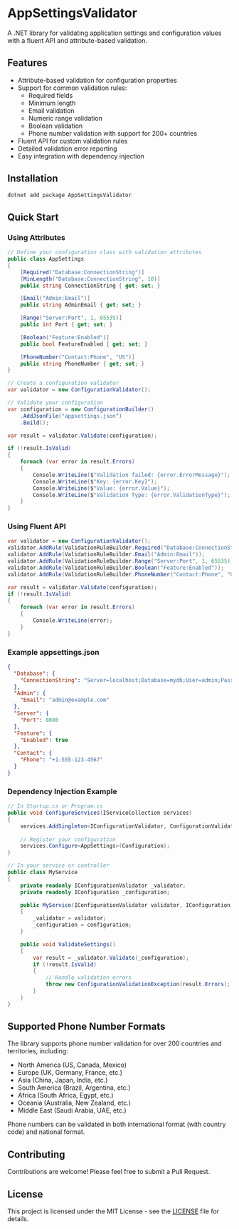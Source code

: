 # AppSettingsValidator

A .NET library for validating application settings and configuration values with a fluent API and attribute-based validation.

## Features

- Attribute-based validation for configuration properties
- Support for common validation rules:
  - Required fields
  - Minimum length
  - Email validation
  - Numeric range validation
  - Boolean validation
  - Phone number validation with support for 200+ countries
- Fluent API for custom validation rules
- Detailed validation error reporting
- Easy integration with dependency injection

## Installation

```bash
dotnet add package AppSettingsValidator
```

## Quick Start

### Using Attributes

```csharp
// Define your configuration class with validation attributes
public class AppSettings
{
    [Required("Database:ConnectionString")]
    [MinLength("Database:ConnectionString", 10)]
    public string ConnectionString { get; set; }

    [Email("Admin:Email")]
    public string AdminEmail { get; set; }

    [Range("Server:Port", 1, 65535)]
    public int Port { get; set; }

    [Boolean("Feature:Enabled")]
    public bool FeatureEnabled { get; set; }

    [PhoneNumber("Contact:Phone", "US")]
    public string PhoneNumber { get; set; }
}

// Create a configuration validator
var validator = new ConfigurationValidator();

// Validate your configuration
var configuration = new ConfigurationBuilder()
    .AddJsonFile("appsettings.json")
    .Build();

var result = validator.Validate(configuration);

if (!result.IsValid)
{
    foreach (var error in result.Errors)
    {
        Console.WriteLine($"Validation failed: {error.ErrorMessage}");
        Console.WriteLine($"Key: {error.Key}");
        Console.WriteLine($"Value: {error.Value}");
        Console.WriteLine($"Validation Type: {error.ValidationType}");
    }
}
```

### Using Fluent API

```csharp
var validator = new ConfigurationValidator();
validator.AddRule(ValidationRuleBuilder.Required("Database:ConnectionString"));
validator.AddRule(ValidationRuleBuilder.Email("Admin:Email"));
validator.AddRule(ValidationRuleBuilder.Range("Server:Port", 1, 65535));
validator.AddRule(ValidationRuleBuilder.Boolean("Feature:Enabled"));
validator.AddRule(ValidationRuleBuilder.PhoneNumber("Contact:Phone", "US"));

var result = validator.Validate(configuration);
if (!result.IsValid)
{
    foreach (var error in result.Errors)
    {
        Console.WriteLine(error);
    }
}
```

### Example appsettings.json

```json
{
  "Database": {
    "ConnectionString": "Server=localhost;Database=mydb;User=admin;Password=secret"
  },
  "Admin": {
    "Email": "admin@example.com"
  },
  "Server": {
    "Port": 8080
  },
  "Feature": {
    "Enabled": true
  },
  "Contact": {
    "Phone": "+1-555-123-4567"
  }
}
```

### Dependency Injection Example

```csharp
// In Startup.cs or Program.cs
public void ConfigureServices(IServiceCollection services)
{
    services.AddSingleton<IConfigurationValidator, ConfigurationValidator>();
    
    // Register your configuration
    services.Configure<AppSettings>(Configuration);
}

// In your service or controller
public class MyService
{
    private readonly IConfigurationValidator _validator;
    private readonly IConfiguration _configuration;

    public MyService(IConfigurationValidator validator, IConfiguration configuration)
    {
        _validator = validator;
        _configuration = configuration;
    }

    public void ValidateSettings()
    {
        var result = _validator.Validate(_configuration);
        if (!result.IsValid)
        {
            // Handle validation errors
            throw new ConfigurationValidationException(result.Errors);
        }
    }
}
```

## Supported Phone Number Formats

The library supports phone number validation for over 200 countries and territories, including:

- North America (US, Canada, Mexico)
- Europe (UK, Germany, France, etc.)
- Asia (China, Japan, India, etc.)
- South America (Brazil, Argentina, etc.)
- Africa (South Africa, Egypt, etc.)
- Oceania (Australia, New Zealand, etc.)
- Middle East (Saudi Arabia, UAE, etc.)

Phone numbers can be validated in both international format (with country code) and national format.

## Contributing

Contributions are welcome! Please feel free to submit a Pull Request.

## License

This project is licensed under the MIT License - see the [LICENSE](LICENSE) file for details. 
